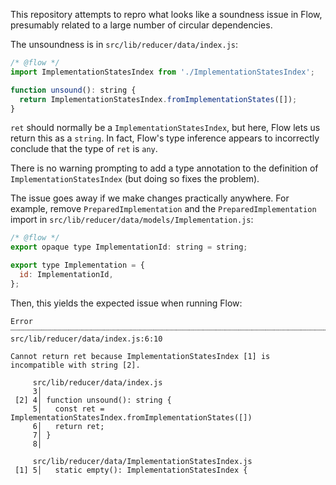 This repository attempts to repro what looks like a soundness issue in Flow,
presumably related to a large number of circular dependencies.

The unsoundness is in `src/lib/reducer/data/index.js`:

```js
/* @flow */
import ImplementationStatesIndex from './ImplementationStatesIndex';

function unsound(): string {
  return ImplementationStatesIndex.fromImplementationStates([]);
}
```

`ret` should normally be a `ImplementationStatesIndex`, but here, Flow lets us
return this as a `string`. In fact, Flow's type inference appears to
incorrectly conclude that the type of `ret` is `any`.

There is no warning prompting to add a type annotation to the definition of
`ImplementationStatesIndex` (but doing so fixes the problem).

The issue goes away if we make changes practically anywhere. For example,
remove `PreparedImplementation` and the `PreparedImplementation` import in
`src/lib/reducer/data/models/Implementation.js`:

```js
/* @flow */
export opaque type ImplementationId: string = string;

export type Implementation = {
  id: ImplementationId,
};
```

Then, this yields the expected issue when running Flow:

```
Error ┈┈┈┈┈┈┈┈┈┈┈┈┈┈┈┈┈┈┈┈┈┈┈┈┈┈┈┈┈┈┈┈┈┈┈┈┈┈┈┈┈┈┈┈┈┈┈┈┈┈┈┈┈┈┈┈┈┈┈┈┈┈┈┈┈┈┈┈┈┈┈┈┈┈┈┈┈┈┈ src/lib/reducer/data/index.js:6:10

Cannot return ret because ImplementationStatesIndex [1] is incompatible with string [2].

     src/lib/reducer/data/index.js
     3│
 [2] 4│ function unsound(): string {
     5│   const ret = ImplementationStatesIndex.fromImplementationStates([])
     6│   return ret;
     7│ }
     8│

     src/lib/reducer/data/ImplementationStatesIndex.js
 [1] 5│   static empty(): ImplementationStatesIndex {
```
